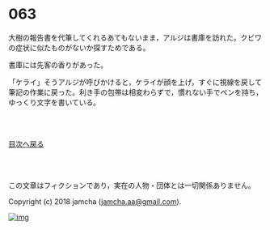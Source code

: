 # 063

大樹の報告書を代筆してくれるあてもないまま，アルジは書庫を訪れた。クビワの症状に似たものがないか探すためである。  

書庫には先客の香りがあった。  

「ケライ」そうアルジが呼びかけると，ケライが顔を上げ，すぐに視線を戻して筆記の作業に戻った。利き手の包帯は相変わらずで，慣れない手でペンを持ち，ゆっくり文字を書いている。  

<br>  
<br>  

[目次へ戻る](https://github.com/jamcha-aa/OblivionReports/blob/master/README.md)  

<br>  
<br>  

この文章はフィクションであり，実在の人物・団体とは一切関係ありません。  

Copyright (c) 2018 jamcha (jamcha.aa@gmail.com).  

[![img](http://i.creativecommons.org/l/by-nc-sa/4.0/88x31.png)](http://creativecommons.org/licenses/by-nc-sa/4.0/deed)